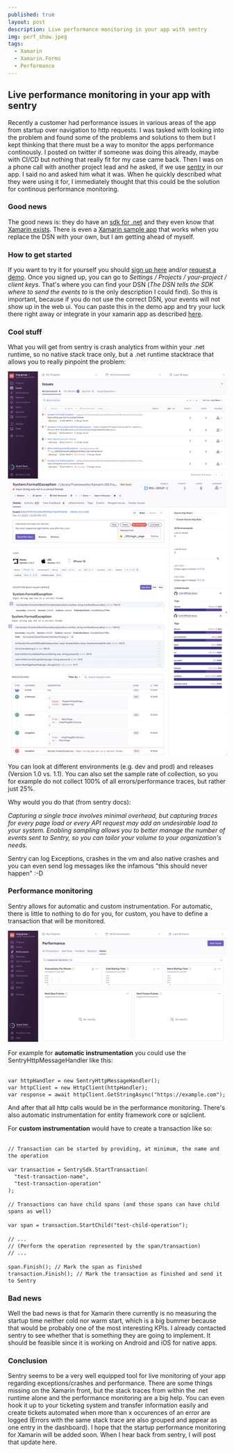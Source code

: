 ```yaml
---
published: true
layout: post
description: Live performance monitoring in your app with sentry
img: perf_show.jpeg
tags:
  - Xamarin
  - Xamarin.Forms
  - Performance
---
```

## Live performance monitoring in your app with sentry

Recently a customer had performance issues in various areas of the app from startup over navigation to http requests. I was tasked with looking into the problem and found some of the problems and solutions to them but I kept thinking that there must be a way to monitor the apps performance continously. I posted on twitter if someone was doing this already, maybe with CI/CD but nothing that really fit for my case came back. Then I was on a phone call with another project lead and he asked, if we use [sentry](https://sentry.io) in our app. I said no and asked him what it was. When he quickly described what they were using it for, I immediately thought that this could be the solution for continous performance monitoring.

### Good news
The good news is: they do have an [sdk for .net](https://docs.sentry.io/platforms/dotnet/) and they even know that [Xamarin exists](https://docs.sentry.io/platforms/dotnet/guides/xamarin/).
There is even a [Xamarin sample app](https://github.com/getsentry/sentry-xamarin/tree/main/Samples) that works when you replace the DSN with your own, but I am getting ahead of myself.

### How to get started
If you want to try it for yourself you should [sign up here](https://sentry.io/signup/) and/or [request a demo](https://sentry.io/demo/). Once you signed up, you can go to _Settings / Projects / your-project / client keys_. That's where you can find your DSN (_The DSN tells the SDK where to send the events to_ is the only description I could find). So this is important, because if you do not use the correct DSN, your events will not show up in the web ui. You can paste this in the demo app and try your luck there right away or integrate in your xamarin app as described [here](https://docs.sentry.io/platforms/dotnet/guides/xamarin/).

### Cool stuff
What you will get from sentry is crash analytics from within your .net runtime, so no native stack trace only, but a .net runtime stacktrace that allows you to really pinpoint the problem:

![Crashes overview](../assets/img/exception_crash_overview.png)
![Exception detail](../assets/img/exception_detail.png)
![Breadcrumb](../assets/img/breadcrumb.png)

You can look at different environments (e.g. dev and prod) and releases (Version 1.0 vs. 1.1). You can also set the sample rate of collection, so you for example do not collect 100% of all errors/performance traces, but rather just 25%. 

Why would you do that (from sentry docs):

_Capturing a single trace involves minimal overhead, but capturing traces for every page load or every API request may add an undesirable load to your system.
Enabling sampling allows you to better manage the number of events sent to Sentry, so you can tailor your volume to your organization's needs._

Sentry can log Exceptions, crashes in the vm and also native crashes and you can even send log messages like the infamous "this should never happen" :-D

### Performance monitoring
Sentry allows for automatic and custom instrumentation. For automatic, there is little to nothing to do for you, for custom, you have to define a transaction that will be monitored.

![Performance](../assets/img/performance.png)

For example for **automatic instrumentation** you could use the SentryHttpMessageHandler like this:

```

var httpHandler = new SentryHttpMessageHandler();
var httpClient = new HttpClient(httpHandler);
var response = await httpClient.GetStringAsync("https://example.com");

```

And after that all http calls would be in the performance monitoring. There's also automatic instrumentation for entity framework core or sqlclient.

For **custom instrumentation** would have to create a transaction like so:

```

// Transaction can be started by providing, at minimum, the name and the operation

var transaction = SentrySdk.StartTransaction(
  "test-transaction-name",
  "test-transaction-operation"
);

// Transactions can have child spans (and those spans can have child spans as well)

var span = transaction.StartChild("test-child-operation");

// ...
// (Perform the operation represented by the span/transaction)
// ...

span.Finish(); // Mark the span as finished
transaction.Finish(); // Mark the transaction as finished and send it to Sentry

```

### Bad news
Well the bad news is that for Xamarin there currently is no measuring the startup time neither cold nor warm start, which is a big bummer because that would be probably one of the most interesting KPIs. I already contacted sentry to see whether that is something they are going to implement. It should be feasible since it is working on Android and iOS for native apps.

### Conclusion
Sentry seems to be a very well equipped tool for live monitoring of your app regarding exceptions/crashes and performance. There are some things missing on the Xamarin front, but the stack traces from within the .net runtime alone and the performance monitoring are a big help. You can even hook it up to your ticketing system and transfer information easily and create tickets automated when more than x occurences of an error are logged (Errors with the same stack trace are also grouped and appear as one entry in the dashboard).
I hope that the startup performance monitoring for Xamarin will be added soon. When I hear back from sentry, I will post that update here.




